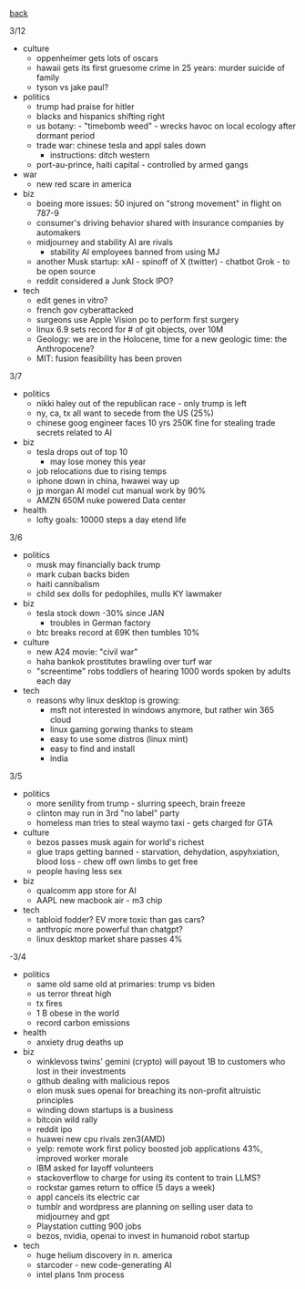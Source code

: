 [back](./index.md)

3/12
- culture
  - oppenheimer gets lots of oscars
  - hawaii gets its first gruesome crime in 25 years: murder suicide of family
  - tyson vs jake paul?
- politics
  - trump had praise for hitler
  - blacks and hispanics shifting right
  - us botany: - "timebomb weed" - wrecks havoc on local ecology after dormant period
  - trade war: chinese tesla and appl sales down
    - instructions: ditch western
  - port-au-prince, haiti capital - controlled by armed gangs
- war
  - new red scare in america
- biz
  - boeing more issues: 50 injured on "strong movement" in flight on 787-9
  - consumer's driving behavior shared with insurance companies by automakers
  - midjourney and stability AI are rivals
    - stability AI employees banned from using MJ
  - another Musk startup: xAI - spinoff of X (twitter) - chatbot Grok - to be open source
  - reddit considered a Junk Stock IPO?
- tech
  - edit genes in vitro?
  - french gov cyberattacked
  - surgeons use Apple Vision po to perform first surgery
  - linux 6.9 sets record for # of git objects, over 10M
  - Geology: we are in the Holocene, time for a new geologic time: the Anthropocene?
  - MIT: fusion feasibility has been proven

3/7
- politics
  - nikki haley out of the republican race - only trump is left
  - ny, ca, tx all want to secede from the US (25%)
  - chinese goog engineer faces 10 yrs 250K fine for stealing trade secrets related to AI
- biz
  - tesla drops out of top 10
    - may lose money this year
  - job relocations due to rising temps
  - iphone down in china, hwawei way up
  - jp morgan AI model cut manual work by 90%
  - AMZN 650M nuke powered Data center
- health
  - lofty goals: 10000 steps a day etend life

3/6
- politics
  - musk may financially back trump
  - mark cuban backs biden
  - haiti cannibalism
  - child sex dolls for pedophiles, mulls KY lawmaker
- biz
  - tesla stock down -30% since JAN
    - troubles in German factory
  - btc breaks record at 69K then tumbles 10%
- culture
  - new A24 movie: "civil war"
  - haha bankok prostitutes brawling over turf war
  - "screentime" robs toddlers of hearing 1000 words spoken by adults each day
- tech
  - reasons why linux desktop is growing:
    - msft not interested in windows anymore, but rather win 365 cloud
    - linux gaming gorwing thanks to steam
    - easy to use some distros (linux mint)
    - easy to find and install
    - india


3/5
- politics
  - more senility from trump - slurring speech, brain freeze
  - clinton may run in 3rd "no label" party
  - homeless man tries to steal waymo taxi - gets charged for GTA
- culture
  - bezos passes musk again for world's richest
  - glue traps getting banned - starvation, dehydation, aspyhxiation, blood loss - chew off own limbs to get free
  - people having less sex
- biz
  - qualcomm app store for AI
  - AAPL new macbook air - m3 chip
- tech
  - tabloid fodder?  EV more toxic than gas cars?
  - anthropic more powerful than chatgpt?
  - linux desktop market share passes 4%

-3/4
- politics
  - same old same old at primaries: trump vs biden
  - us terror threat high
  - tx fires
  - 1 B obese in the world
  - record carbon emissions
- health
  - anxiety drug deaths up
- biz
  - winklevoss twins' gemini (crypto) will payout 1B to customers who lost in their investments
  - github dealing with malicious repos
  - elon musk sues openai for breaching its non-profit altruistic principles
  - winding down startups is a business
  - bitcoin wild rally
  - reddit ipo
  - huawei new cpu rivals zen3(AMD)
  - yelp: remote work first policy boosted job applications 43%, improved worker morale
  - IBM asked for layoff volunteers
  - stackoverflow to charge for using its content to  train LLMS?
  - rockstar games return to office (5 days a week)
  - appl cancels its electric car
  - tumblr and wordpress are planning on selling user data to midjourney and gpt
  - Playstation cutting 900 jobs
  - bezos, nvidia, openai to invest in humanoid robot startup
- tech
  - huge helium discovery in n. america
  - starcoder - new code-generating AI
  - intel plans 1nm process